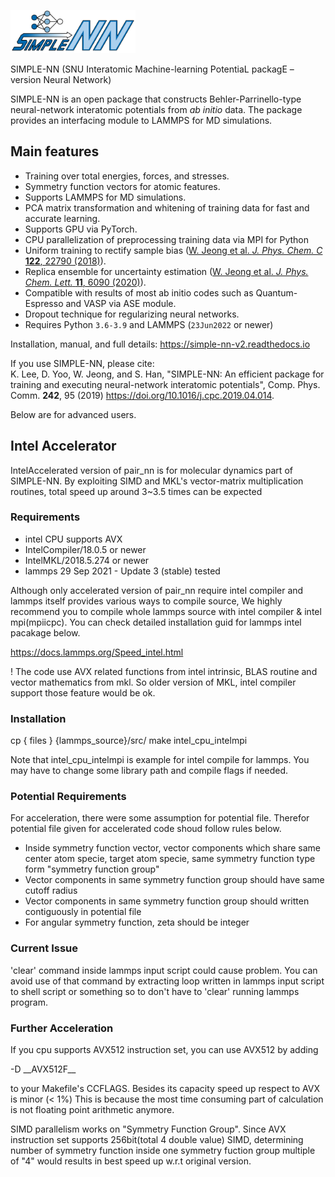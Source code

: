 
<p align="left">
<img src="./docs/logo.png", width="200"/>
</p>
SIMPLE-NN (SNU Interatomic Machine-learning PotentiaL packagE – version Neural Network)

SIMPLE-NN is an open package that constructs Behler-Parrinello-type neural-network interatomic potentials from *ab initio* data. The package provides an interfacing module to LAMMPS for MD simulations. 

## Main features
- Training over total energies, forces, and stresses.
- Symmetry function vectors for atomic features.
- Supports LAMMPS for MD simulations.
- PCA matrix transformation and whitening of training data for fast and accurate learning. 
- Supports GPU via PyTorch.
- CPU parallelization of preprocessing training data via MPI for Python
- Uniform training to rectify sample bias ([W. Jeong et al. *J. Phys. Chem. C* **122**, 22790 (2018)](https://doi.org/10.1021/acs.jpcc.8b08063)).
- Replica ensemble for uncertainty estimation ([W. Jeong et al. *J. Phys. Chem. Lett.* **11**, 6090 (2020)](https://doi.org/10.1021/acs.jpclett.0c01614)).
- Compatible with results of most ab initio codes such as Quantum-Espresso and VASP via ASE module.
- Dropout technique for regularizing neural networks.
- Requires Python `3.6-3.9` and LAMMPS (`23Jun2022` or newer)

Installation, manual, and full details: https://simple-nn-v2.readthedocs.io

If you use SIMPLE-NN, please cite:  
K. Lee, D. Yoo, W. Jeong, and S. Han, "SIMPLE-NN: An efficient package for training and executing neural-network interatomic potentials", Comp. Phys. Comm.  **242**, 95 (2019) https://doi.org/10.1016/j.cpc.2019.04.014.


Below are for advanced users.
## Intel Accelerator
IntelAccelerated version of pair_nn is for molecular dynamics part of SIMPLE-NN. By exploiting SIMD and MKL's vector-matrix multiplication routines, total speed up around 3~3.5 times can be expected

### Requirements
+ intel CPU supports AVX
+ IntelCompiler/18.0.5 or newer
+ IntelMKL/2018.5.274 or newer
+ lammps 29 Sep 2021 - Update 3 (stable) tested

Although only accelerated version of pair_nn require intel compiler and lammps itself provides various ways to compile source, We highly recommend you to compile whole lammps source with intel compiler & intel mpi(mpiicpc). You can check detailed installation guid for lammps intel pacakage below.

https://docs.lammps.org/Speed_intel.html

! The code use AVX related functions from intel intrinsic, BLAS routine and vector mathematics from mkl. So older version of MKL, intel compiler support those feature would be ok. 

### Installation
cp { files } {lammps_source}/src/
make intel_cpu_intelmpi

Note that intel_cpu_intelmpi is example for intel compile for lammps. You may have to change some library path and compile flags if needed.

### Potential Requirements
For acceleration, there were some assumption for potential file. Therefor potential file given for accelerated code shoud follow rules below.
+ Inside symmetry function vector, vector components which share same center atom specie, target atom specie, same symmetry function type form "symmetry function group"
+ Vector components in same symmetry function group should have same cutoff radius
+ Vector components in same symmetry function group should written contiguously in potential file
+ For angular symmetry function, zeta should be integer

### Current Issue
'clear' command inside lammps input script could cause problem. You can avoid use of that command by extracting loop written in lammps input script to shell script or something so to don't have to 'clear' running lammps program.

### Further Acceleration
If you cpu supports AVX512 instruction set, you can use AVX512 by adding 

 -D \_\_AVX512F\_\_

to your Makefile's CCFLAGS. Besides its capacity speed up respect to AVX is minor (< 1%) This is because the most time consuming part of calculation is not floating point arithmetic anymore.

SIMD parallelism works on "Symmetry Function Group". Since AVX instruction set supports 256bit(total 4 double value) SIMD, determining number of symmetry function inside one symmetry fuction group multiple of "4" would results in best speed up w.r.t original version.
